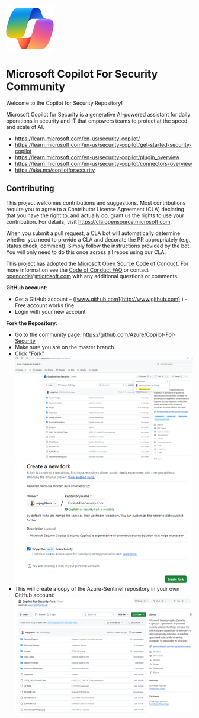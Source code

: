 ![Security CoPilot Logo](https://github.com/Azure/Copilot-For-Security/blob/main/Images/ic_fluent_copilot_64_64%402x.png)
# Microsoft Copilot For Security Community
Welcome to the Copilot for Security Repository!

Microsoft Copilot for Security is a generative AI-powered assistant for daily operations in security and IT that empowers teams to protect at the speed and scale of AI.
- https://learn.microsoft.com/en-us/security-copilot/
- https://learn.microsoft.com/en-us/security-copilot/get-started-security-copilot
- https://learn.microsoft.com/en-us/security-copilot/plugin_overview
- https://learn.microsoft.com/en-us/security-copilot/connectors-overview
- https://aka.ms/copilotforsecurity

## Contributing
This project welcomes contributions and suggestions.  Most contributions require you to agree to a Contributor License Agreement (CLA) declaring that you have the right to, and actually do, grant us
the rights to use your contribution. For details, visit https://cla.opensource.microsoft.com.

When you submit a pull request, a CLA bot will automatically determine whether you need to provide a CLA and decorate the PR appropriately (e.g., status check, comment). Simply follow the instructions
provided by the bot. You will only need to do this once across all repos using our CLA.

This project has adopted the [Microsoft Open Source Code of Conduct](https://opensource.microsoft.com/codeofconduct/). 
For more information see the [Code of Conduct FAQ](https://opensource.microsoft.com/codeofconduct/faq/) or contact [opencode@microsoft.com](mailto:opencode@microsoft.com) with any additional questions or comments.

**GitHub account**: 
- Get a GitHub account – ([www.github.com](http://www.github.com) ) - Free account works fine.
- Login with your new account
  
**Fork the Repository**:
- Go to the community page: https://github.com/Azure/Copilot-For-Security
- Make sure you are on the master branch
- Click "Fork"
  ![Github New Fork](https://github.com/Azure/Copilot-For-Security/blob/main/Images/CFSGithubfork.png)
  ![Create New Fork](https://github.com/Azure/Copilot-For-Security/blob/main/Images/CFSGithubforkCreate.png)
- This will create a copy of the Azure-Sentinel repository in your own GitHub account:
  ![View Your New Fork](https://github.com/Azure/Copilot-For-Security/blob/main/Images/CFSGithubforknew.png)

